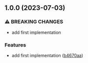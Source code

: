 

## 1.0.0 (2023-07-03)


### ⚠ BREAKING CHANGES

* add first implementation

### Features

* add first implementation ([b4670aa](https://github.com/herberttn/vite-plugin-typescript-transform/commit/b4670aa35e55aff9f545d4849c05f17e9501a737))